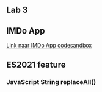 ## Lab 3

## IMDo App
[Link naar IMDo App codesandbox](https://codepen.io/lienapaeps/pen/GROBOGw?editors=1100)

## ES2021 feature
### JavaScript String replaceAll()